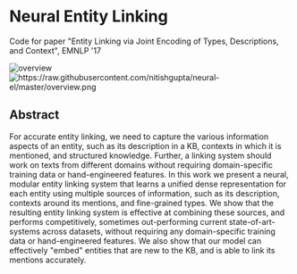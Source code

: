 # Neural Entity Linking
Code for paper "Entity Linking via Joint Encoding of Types, Descriptions, and Context", EMNLP '17

![overview](https://github.com/nitishgupta/neural-el/raw/master/overview.png "overview")
<img src="https://raw.githubusercontent.com/nitishgupta/neural-el/master/overview.png" alt="https://raw.githubusercontent.com/nitishgupta/neural-el/master/overview.png">

## Abstract
For accurate entity linking, we need to capture the various information aspects of an entity, such as its description in a KB, contexts in which it is mentioned, and structured knowledge. Further, a linking system should work on texts from different domains without requiring domain-specific training data or hand-engineered features.
In this work we present a neural, modular entity linking system that learns a unified dense representation for each entity using multiple sources of information, such as its description, contexts around its mentions, and fine-grained types. We show that the resulting entity linking system is effective at combining these sources, and performs competitively, sometimes out-performing current state-of-art-systems across datasets, without requiring any domain-specific training data or hand-engineered features. We also show that our model can effectively "embed" entities that are new to the KB, and is able to link its mentions accurately.


